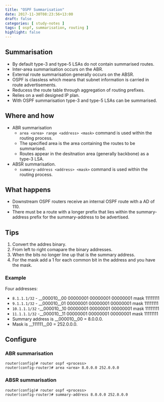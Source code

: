 ```yaml
---
title: "OSPF Summarisation"
date: 2017-11-30T08:23:56+13:00
draft: false
categories: [ study-notes ]
tags: [ ospf, summarisation, routing ]
highlight: false
---
```


## Summarisation
* By default type-3 and type-5 LSAs do not contain summarised routes.
* Inter-area summarisation occurs on the ABR.
* External route summarisation generally occurs on the ABSR.
* OSPF is classless which means that subnet information is carried in route advertisements.
* Reducess the route table through aggregation of routing prefixes.
* Relies on a well designed IP plan.
* With OSPF summarisation type-3 and type-5 LSAs can be summarised.

## Where and how
* ABR summarisation
  * `area <area> range <address> <mask>` command is used within the routing process.
  * The specified area is the area containing the routes to be summarised.
  * Routes appear in the desitnation area (generally backbone) as a type-3 LSA.
* ABSR summarisation.
  * `summary-address <address> <mask>` command is used within the routing process.

## What happens
* Downstream OSPF routers receive an internal OSPF route with a AD of 110.
* There must be a route with a longer prefix that lies within the summary-address prefix for the summary-address to be advertised.


## Tips
1. Convert the addres binary.
2. From left to right comapare the binary addresses.
3. When the bits no longer line up that is the summary address.
4. For the mask add a 1 for each common bit in the address and you have the mask.

### Example
Four addresses:

* `8.1.1.1/32` - __000010__00 00000001 00000001 00000001 mask 11111111
* `9.1.1.1/32` - __000010__01 00000001 00000001 00000001 mask 11111111
* `10.1.1.1/32` -__000010__10 00000001 00000001 00000001 mask 11111111
* `11.1.1.1/32` -__000010__11 00000001 00000001 00000001 mask 11111111
* Summary address is __000010__00 = 8.0.0.0.
* Mask is __111111__00 = 252.0.0.0.

## Configure
### ABR summarisation
```
router(config)# router ospf <process>
router(config-router)# area <area> 8.0.0.0 252.0.0.0
```

### ABSR summarisation
```
router(config)# router ospf <process>
router(config-router)# summary-address 8.0.0.0 252.0.0.0
```

